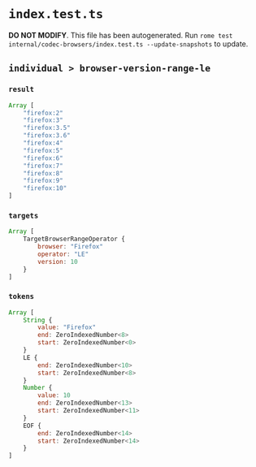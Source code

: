 # `index.test.ts`

**DO NOT MODIFY**. This file has been autogenerated. Run `rome test internal/codec-browsers/index.test.ts --update-snapshots` to update.

## `individual > browser-version-range-le`

### `result`

```javascript
Array [
	"firefox:2"
	"firefox:3"
	"firefox:3.5"
	"firefox:3.6"
	"firefox:4"
	"firefox:5"
	"firefox:6"
	"firefox:7"
	"firefox:8"
	"firefox:9"
	"firefox:10"
]
```

### `targets`

```javascript
Array [
	TargetBrowserRangeOperator {
		browser: "Firefox"
		operator: "LE"
		version: 10
	}
]
```

### `tokens`

```javascript
Array [
	String {
		value: "Firefox"
		end: ZeroIndexedNumber<8>
		start: ZeroIndexedNumber<0>
	}
	LE {
		end: ZeroIndexedNumber<10>
		start: ZeroIndexedNumber<8>
	}
	Number {
		value: 10
		end: ZeroIndexedNumber<13>
		start: ZeroIndexedNumber<11>
	}
	EOF {
		end: ZeroIndexedNumber<14>
		start: ZeroIndexedNumber<14>
	}
]
```
